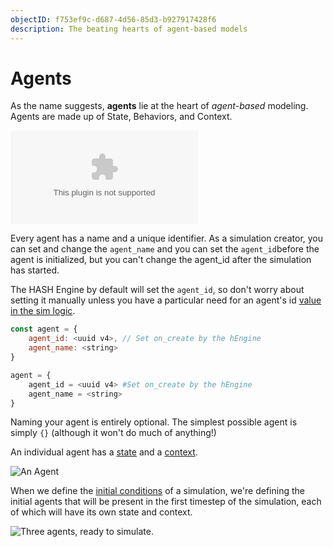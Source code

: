 ```yaml
---
objectID: f753ef9c-d687-4d56-85d3-b927917428f6
description: The beating hearts of agent-based models
---
```


# Agents

As the name suggests, **agents** lie at the heart of _agent_-_based_ modeling. Agents are made up of State, Behaviors, and Context.

<Embed url="https://youtu.be/PTW6R-PrT38" caption="Anatomy of an Agent" type="youtube" />

Every agent has a name and a unique identifier. As a simulation creator, you can set and change the `agent_name` and you can set the `agent_id`before the agent is initialized, but you can't change the agent_id after the simulation has started.

<Hint style="info">

The HASH Engine by default will set the `agent_id`, so don't worry about setting it manually unless you have a particular need for an agent's id [value in the sim logic](/docs/simulation/creating-simulations/libraries/hash/agent#generateagentid).

</Hint>

<Tabs>
<Tab title="JavaScript" >


```javascript
const agent = {
    agent_id: <uuid v4>, // Set on_create by the hEngine
    agent_name: <string>
}
```

</Tab >

<Tab title="Python" >


```python
agent = {
    agent_id = <uuid v4> #Set on_create by the hEngine
    agent_name = <string>
}
```

</Tab>
</Tabs>

Naming your agent is entirely optional. The simplest possible agent is simply `{}` \(although it won't do much of anything!\)

An individual agent has a [state](/docs/simulation/creating-simulations/anatomy-of-an-agent/state) and a [context](/docs/simulation/creating-simulations/anatomy-of-an-agent/context).

![An Agent](https://cdn-us1.hash.ai/site/docs/image%20%2814%29.png)

When we define the [initial conditions](/docs/simulation/creating-simulations/anatomy-of-an-agent/initial-state) of a simulation, we're defining the initial agents that will be present in the first timestep of the simulation, each of which will have its own state and context.

![Three agents, ready to simulate.](https://cdn-us1.hash.ai/site/docs/image%20%2813%29.png)
